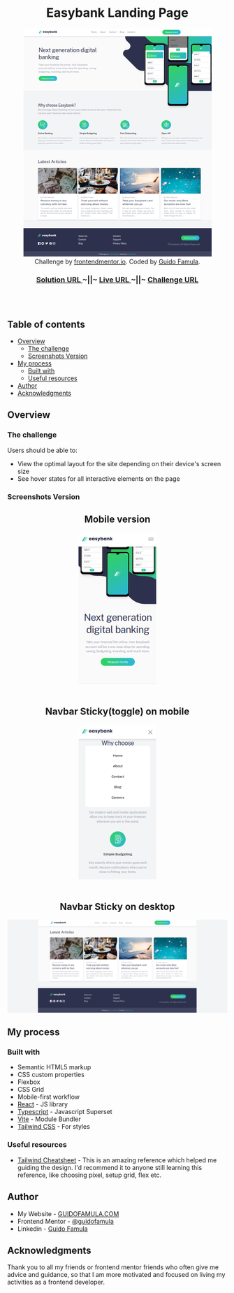 <h1 align="center">Easybank Landing Page</h1>
<div align='center'>
<img src="./src/assets/screenshots/easybank-landing-page-desktop.png" ></img>
</div>

<div align="center">
   Challenge by  <a href="https://www.frontendmentor.io?ref=challenge" target="_blank">frontendmentor.io</a>. Coded by <a href="https://guidofamula.com">Guido Famula</a>.
</div>

<div align="center">
  <h3>
    <a href="https://www.frontendmentor.io/solutions/order-summary-component-oThH3-g4cJ" target='_blank' color="white">
      Solution URL
    </a>
  <span> ~||~ </span>    <a target='_blank' href="https://guidofamula.github.io/easybank-landing-page-frontendmentor">
      Live URL
    </a>
  <span> ~||~ </span>    <a target='_blank' href="https://www.frontendmentor.io/challenges/easybank-landing-page-WaUhkoDN">
      Challenge URL
    </a>
  </h3>
</div>

<br/>
<br/>

## Table of contents

- [Overview](#overview)
  - [The challenge](#the-challenge)
  - [Screenshots Version](#screenshots-version)
- [My process](#my-process)
  - [Built with](#built-with)
  - [Useful resources](#useful-resources)
- [Author](#author)
- [Acknowledgments](#acknowledgments)

## Overview

### The challenge

Users should be able to:

- View the optimal layout for the site depending on their device's screen size
- See hover states for all interactive elements on the page

### Screenshots Version

<h2 align='center'>Mobile version</h2>
<div align="center">
<img src="./src/assets/screenshots/easybank-landing-page-mobile1.png" ></img>
</div>
<br />
<h2 align="center" >Navbar Sticky(toggle) on mobile</h2>
<div align="center">
<img src="./src/assets/screenshots/easybank-landing-page-mobile2.png" ></img>
</div>
<br />
<h2 align="center" >Navbar Sticky on desktop</h2>
<div align="center">
<img src="./src/assets/screenshots/easybank-landing-page-desktop2.png" ></img>
</div>

## My process

### Built with

- Semantic HTML5 markup
- CSS custom properties
- Flexbox
- CSS Grid
- Mobile-first workflow
- [React](https://reactjs.org/) - JS library
- [Typescript](https://www.typescriptlang.org) - Javascript Superset
- [Vite](https://vitejs.dev/) - Module Bundler
- [Tailwind CSS](https://tailwindcss.com/) - For styles

### Useful resources

- [Tailwind Cheatsheet](https://tailwindcomponents.com/cheatsheet/) - This is an amazing reference which helped me guiding the design. I'd recommend it to anyone still learning this reference, like choosing pixel, setup grid, flex etc.

## Author

- My Website - [GUIDOFAMULA.COM](https://guidofamula.com)
- Frontend Mentor - [@guidofamula](https://www.frontendmentor.io/profile/guidofamula)
- Linkedin - [Guido Famula](https://www.linkedin.com/in/guido-famula/)

## Acknowledgments

Thank you to all my friends or frontend mentor friends who often give me advice and guidance, so that I am more motivated and focused on living my activities as a frontend developer.
